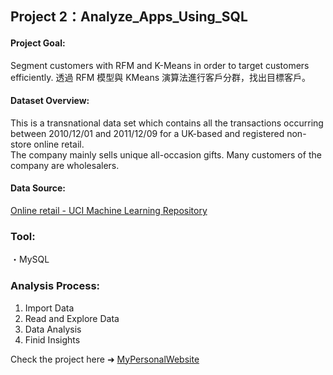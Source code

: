 ## Project 2：Analyze_Apps_Using_SQL

#### Project Goal:
Segment customers with RFM and K-Means in order to target customers efficiently.
透過 RFM 模型與  KMeans 演算法進行客戶分群，找出目標客戶。

#### Dataset Overview:
This is a transnational data set which contains all the transactions occurring between 2010/12/01 and 2011/12/09 for a UK-based and registered non-store online retail.<br>
The company mainly sells unique all-occasion gifts. Many customers of the company are wholesalers.

#### Data Source:
<a href="https://archive.ics.uci.edu/ml/datasets/online+retail">Online retail - UCI Machine Learning Repository</a> 

### Tool:
・MySQL<br>

### Analysis Process:
1. Import Data <br>
2. Read and Explore Data <br>
3. Data Analysis <br>
4. Finid Insights <br>

Check the project here ➜ <a href="https://lungyongmi.github.io/portfolio/portfolio-2/">MyPersonalWebsite</a> 
